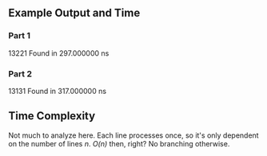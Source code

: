 ## Example Output and Time
### Part 1
13221
Found in 297.000000 ns
### Part 2
13131
Found in 317.000000 ns

## Time Complexity
Not much to analyze here. Each line processes once, so it's only dependent on the number of lines _n_. *O(n)* then, right? No branching otherwise.
